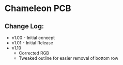 # Chameleon PCB

## Change Log:
- v1.00 - Initial concept
- v1.01 - Initial Release
- v1.10 
  - Corrected RGB
  - Tweaked outline for easier removal of bottom row
  
